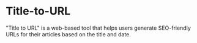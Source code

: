 # Title-to-URL
"Title to URL" is a web-based tool that helps users generate SEO-friendly URLs for their articles based on the title and date.
